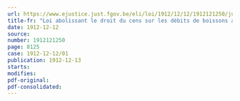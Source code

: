 ```yaml
---
url: https://www.ejustice.just.fgov.be/eli/loi/1912/12/12/1912121250/justel
title-fr: "Loi abolissant le droit du cens sur les débits de boissons alcooliques et établissant des taxes spéciales sur les eaux-de-vie indigènes et étrangères, ainsi qu'une taxe d'ouverture sur les débits de boissons spiritueuses ou fermentées"
date: 1912-12-12
source:
number: 1912121250
page: 8125
case: 1912-12-12/01
publication: 1912-12-13
starts:
modifies:
pdf-original:
pdf-consolidated:
---
```



